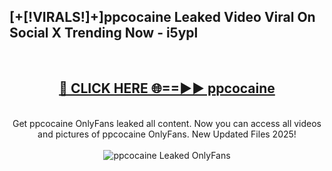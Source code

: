 <h2>[+[!VIRALS!]+]ppcocaine Leaked Video Viral On Social X Trending Now - i5ypl</h2>
<br>
<div align="center">
<h2><a href="https://libra.edu.pl?ppcocaine" rel="nofollow">🔴 CLICK HERE 🌐==►► ppcocaine</a></h2>
<br>
Get ppcocaine OnlyFans leaked all content. Now you can access all videos and pictures of ppcocaine OnlyFans. New Updated Files 2025!
<br>
<br>
<a href="https://libra.edu.pl?ppcocaine" rel="nofollow" data-target="animated-image.originalLink"><img src="https://i.ibb.co.com/WyWwxjT/player-gif2.gif" alt="ppcocaine Leaked OnlyFans" style="max-width: 100%; display: inline-block;" data-target="animated-image.originalImage"></a>
</div>
<br>